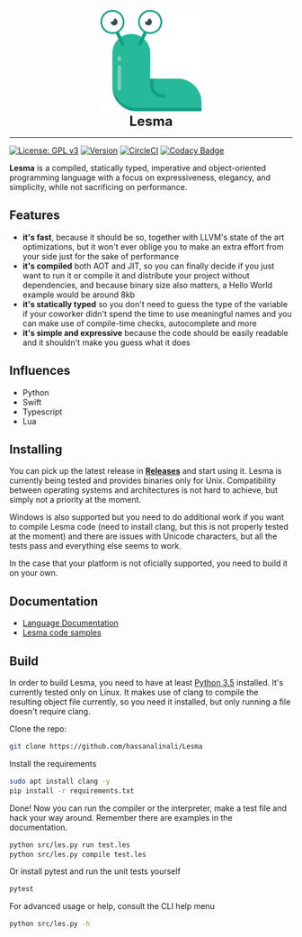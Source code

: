 <p align="center">
<img src="docs/img/logo.svg" style="height: 180px" alt="Lesma Programming Language" title="Lesma Programming Language">
<br><b style="font-size: 24px;">Lesma</b>
</p>

___
[![License: GPL v3](https://img.shields.io/badge/license-GPL%20v3-blue.svg)](https://www.gnu.org/licenses/gpl-3.0)
[![Version](https://img.shields.io/badge/version-0.4.1-brightgreen.svg)](https://github.com/hassanalinali/Lesma/blob/master/LICENSE.md)
[![CircleCI](https://circleci.com/gh/hassanalinali/Lesma/tree/master.svg?style=shield)](https://circleci.com/gh/hassanalinali/Lesma/tree/master)
[![Codacy Badge](https://api.codacy.com/project/badge/Grade/90fcc06be70d4dd98f54f1bb2713d70c)](https://www.codacy.com/app/hassanalinali/Lesma?utm_source=github.com&amp;utm_medium=referral&amp;utm_content=hassanalinali/Lesma&amp;utm_campaign=Badge_Grade)

**Lesma** is a compiled, statically typed, imperative and object-oriented programming language with a focus on expressiveness, elegancy, and simplicity, while not sacrificing on performance. 

## Features
- **it's fast**, because it should be so, together with LLVM's state of the art optimizations, but it won't ever oblige you to make an extra effort from your side just for the sake of performance
- **it's compiled** both AOT and JIT, so you can finally decide if you just want to run it or compile it and distribute your project without dependencies, and because binary size also matters, a Hello World example would be around 8kb
- **it's statically typed** so you don't need to guess the type of the variable if your coworker didn't spend the time to use meaningful names and you can make use of compile-time checks, autocomplete and more
- **it's simple and expressive** because the code should be easily readable and it shouldn't make you guess what it does

## Influences
- Python
- Swift
- Typescript
- Lua

## Installing
You can pick up the latest release in [**Releases**](https://github.com/hassanalinali/Lesma/releases) and start using it. Lesma is currently being tested and provides binaries only for Unix. Compatibility between operating systems and architectures is not hard to achieve, but simply not a priority at the moment. 

Windows is also supported but you need to do additional work if you want to compile Lesma code (need to install clang, but this is not properly tested at the moment) and there are issues with Unicode characters, but all the tests pass and everything else seems to work.

In the case that your platform is not oficially supported, you need to build it on your own.

## Documentation

- [Language Documentation](https://hassanalinali.github.io/Lesma)
- [Lesma code samples](https://hassanalinali.github.io/Lesma/examples/)

## Build

In order to build Lesma, you need to have at least [Python 3.5](https://www.python.org/) installed. It's currently tested only on Linux. It makes use of clang to compile the resulting object file currently, so you need it installed, but only running a file doesn't require clang.

Clone the repo:
```bash
git clone https://github.com/hassanalinali/Lesma
```

Install the requirements
```bash
sudo apt install clang -y
pip install -r requirements.txt
```

Done! Now you can run the compiler or the interpreter, make a test file and hack your way around. Remember there are examples in the documentation.
```bash
python src/les.py run test.les
python src/les.py compile test.les
```

Or install pytest and run the unit tests yourself
```bash
pytest
```

For advanced usage or help, consult the CLI help menu
```bash
python src/les.py -h
```